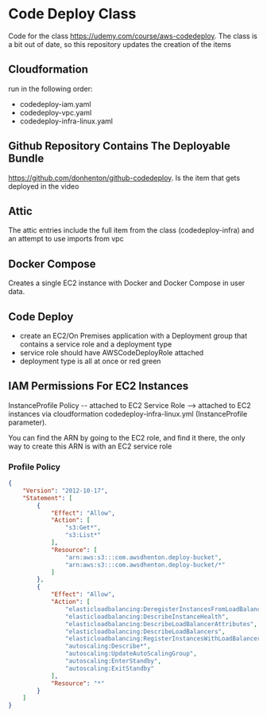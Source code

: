 # Code Deploy Class

Code for the class <https://udemy.com/course/aws-codedeploy>. The class is a bit out of date, so this
repository updates the creation of the items

## Cloudformation

run in the following order:

* codedeploy-iam.yaml
* codedeploy-vpc.yaml
* codedeploy-infra-linux.yaml


## Github Repository Contains The Deployable Bundle

<https://github.com/donhenton/github-codedeploy>. Is the item that gets deployed in the video

## Attic

The attic entries include the full item from the class (codedeploy-infra) and an attempt to use
imports from vpc

## Docker Compose

Creates a single EC2 instance with Docker and Docker Compose in user data.

## Code Deploy

* create an EC2/On Premises application with a  Deployment group that contains a service role and a deployment type
* service role should have AWSCodeDeployRole attached
* deployment type is all at once or red green

## IAM Permissions For EC2 Instances

InstanceProfile Policy -- attached to EC2 Service Role --> attached to EC2 instances via cloudformation
codedeploy-infra-linux.yml (InstanceProfile parameter).

You can find the ARN by going to the EC2 role, and find it there, the only way to create this ARN is with an EC2 service role

### Profile Policy

```json
{
    "Version": "2012-10-17",
    "Statement": [
        {
            "Effect": "Allow",
            "Action": [
                "s3:Get*",
                "s3:List*"
            ],
            "Resource": [
                "arn:aws:s3:::com.awsdhenton.deploy-bucket",
                "arn:aws:s3:::com.awsdhenton.deploy-bucket/*"
            ]
        },
        {
            "Effect": "Allow",
            "Action": [
                "elasticloadbalancing:DeregisterInstancesFromLoadBalancer",
                "elasticloadbalancing:DescribeInstanceHealth",
                "elasticloadbalancing:DescribeLoadBalancerAttributes",
                "elasticloadbalancing:DescribeLoadBalancers",
                "elasticloadbalancing:RegisterInstancesWithLoadBalancer",
                "autoscaling:Describe*",
                "autoscaling:UpdateAutoScalingGroup",
                "autoscaling:EnterStandby",
                "autoscaling:ExitStandby"
            ],
            "Resource": "*"
        }
    ]
}

```

